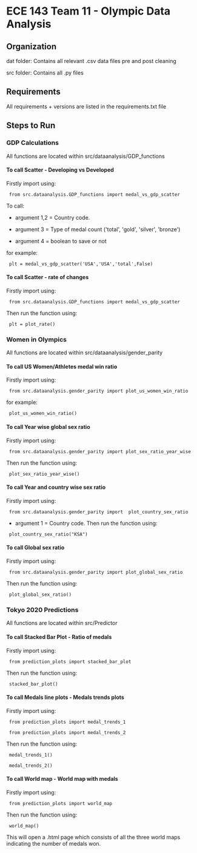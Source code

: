 ﻿# ECE 143 Team 11 - Olympic Data Analysis

## Organization

dat folder: Contains all relevant .csv data files pre and post cleaning

src folder: Contains all .py files 

## Requirements

All requirements + versions are listed in the requirements.txt file

## Steps to Run

### GDP Calculations


All functions are located within src/dataanalysis/GDP_functions

#### To call Scatter - Developing vs Developed
Firstly import using: 
<pre><code> from src.dataanalysis.GDP_functions import medal_vs_gdp_scatter </code></pre>

To call: 

* argument 1,2 = Country code. 

* argument 3 = Type of medal count ('total', 'gold', 'silver', 'bronze')
 
* argument 4 = boolean to save or not

for example:  
<pre><code> plt = medal_vs_gdp_scatter('USA','USA','total',False)</code></pre>


#### To call Scatter - rate of changes
Firstly import using: 
<pre><code> from src.dataanalysis.GDP_functions import medal_vs_gdp_scatter </code></pre>

Then run the function using:  
<pre><code> plt = plot_rate()</code></pre>

### Women in Olympics


All functions are located within src/dataanalysis/gender_parity

#### To call US Women/Athletes medal win ratio
Firstly import using: 
<pre><code> from src.dataanalysis.gender_parity import plot_us_women_win_ratio </code></pre>
for example:  
<pre><code> plot_us_women_win_ratio()</code></pre>


#### To call Year wise global sex ratio
Firstly import using: 
<pre><code> from src.dataanalysis.gender_parity import plot_sex_ratio_year_wise </code></pre>

Then run the function using:  
<pre><code> plot_sex_ratio_year_wise()</code></pre>

#### To call Year and country wise sex ratio
Firstly import using: 
<pre><code> from src.dataanalysis.gender_parity import  plot_country_sex_ratio </code></pre>
* argument 1 = Country code.
Then run the function using:  
<pre><code> plot_country_sex_ratio("KSA")</code></pre>

#### To call Global sex ratio
Firstly import using: 
<pre><code> from src.dataanalysis.gender_parity import plot_global_sex_ratio </code></pre>
Then run the function using:  
<pre><code> plot_global_sex_ratio()</code></pre>

### Tokyo 2020 Predictions
All functions are located within src/Predictor

#### To call Stacked Bar Plot - Ratio of medals
Firstly import using: 
<pre><code> from prediction_plots import stacked_bar_plot </code></pre>

Then run the function using:  
<pre><code> stacked_bar_plot() </code></pre>

#### To call Medals line plots - Medals trends plots
Firstly import using: 
<pre><code> from prediction_plots import medal_trends_1 
<br> from prediction_plots import medal_trends_2</code></pre>

Then run the function using:  
<pre><code> medal_trends_1() 
<br> medal_trends_2() </code></pre>

#### To call World map - World map with medals
Firstly import using: 
<pre><code> from prediction_plots import world_map </code></pre>

Then run the function using:  
<pre><code> world_map() </code></pre>
This will open a .html page which consists of all the three world maps indicating the number of medals won.




